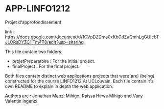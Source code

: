 # APP-LINFO1212
Projet d'approfondissement

link : https://docs.google.com/document/d/1GVpDZDma0xKbCdZuQmhLgGUIcbTJLORsDYZCI_Tm4T8/edit?usp=sharing

This file contain two folders:

  - projetPreparatoire  : For the initial project. 
  - finalProject        : For the final project.

Both files contain distinct web applications projects that were(are) (being) constructed for the course LINFO1212 At UCLouvain. Each file contain it's own README to explain in depth the web application.

Authors are : Jonathan Manzi Mihigo, Raissa Hirwa Mihigo and Vany Valentin Ingenzi.

